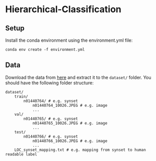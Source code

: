 # Hierarchical-Classification

## Setup
Install the conda environment using the environment.yml file:
```
conda env create -f environment.yml
```

## Data
Download the data from [here](https://image-net.org/challenges/LSVRC/2012/2012-downloads.php) and extract it to the `dataset/` folder.
You should have the following folder structure:
```
dataset/
    train/
        n01440764/ # e.g. synset
            n01440764_10026.JPEG # e.g. image
            ...
    val/
        n01440765/ # e.g. synset
            n01440765_10026.JPEG # e.g. image
            ...
    test/
        n01440766/ # e.g. synset
            n01440766_10026.JPEG # e.g. image
            ...
    LOC_synset_mapping.txt # e.g. mapping from synset to human readable label
```
